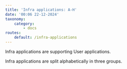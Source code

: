 ```yaml
---
title: 'Infra applications: A-H'
date: '00:06 22-12-2024'
taxonomy:
    category:
        - docs
routes:
    default: /infra-applications
---
```


Infra applications are supporting User applications.

Infra applications are split alphabetically in three groups.